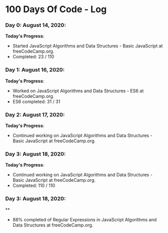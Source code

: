 # 100 Days Of Code - Log

### Day 0: August 14, 2020:
**Today's Progress**: 
- Started JavaScript Algorithms and Data Structures - Basic JavaScript at freeCodeCamp.org. 
- Completed: 23 / 110 


### Day 1: August 16, 2020:
**Today's Progress**: 
- Worked on JavaScript Algorithms and Data Structures - ES6 at freeCodeCamp.org. 
- ES6 completed: 31 / 31 


### Day 2: August 17, 2020:
**Today's Progress**: 
- Continued working on JavaScript Algorithms and Data Structures - Basic JavaScript at freeCodeCamp.org. 


### Day 3: August 18, 2020:
**Today's Progress**: 
- Continued working on JavaScript Algorithms and Data Structures - Basic JavaScript at freeCodeCamp.org. 
- Completed: 110 / 110

### Day 3: August 18, 2020:
**
- 88% completed of Regular Expressions in JavaScript Algorithms and Data Structures at freeCodeCamp.org.
